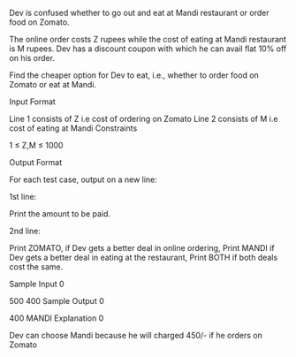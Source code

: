 Dev is confused whether to go out and eat at Mandi restaurant or order food on Zomato.

The online order costs Z rupees while the cost of eating at Mandi restaurant is M rupees. Dev has a discount coupon with which he can avail flat 10% off on his order.

Find the cheaper option for Dev to eat, i.e., whether to order food on Zomato or eat at Mandi.

Input Format

Line 1 consists of Z i.e cost of ordering on Zomato
Line 2 consists of M i.e cost of eating at Mandi
Constraints

1 ≤ Z,M ≤ 1000

Output Format

For each test case, output on a new line: 

1st line:

Print the amount to be paid.

2nd line:

Print ZOMATO, if Dev gets a better deal in online ordering, Print MANDI if Dev gets a better deal in eating at the restaurant, Print BOTH if both deals cost the same.

Sample Input 0

500
400
Sample Output 0

400
MANDI
Explanation 0

Dev can choose Mandi because he will charged 450/- if he orders on Zomato